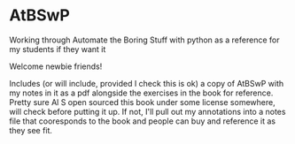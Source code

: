 # AtBSwP
Working through Automate the Boring Stuff with python as a reference for my students if they want it

Welcome newbie friends!

Includes (or will include, provided I check this is ok) a copy of AtBSwP with my notes in it as a pdf alongside the exercises in the book for reference. Pretty sure Al S open sourced this book under some license somewhere, will check before putting it up. If not, I'll pull out my annotations into a notes file that cooresponds to the book and people can buy and reference it as they see fit. 

